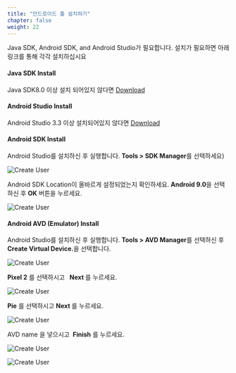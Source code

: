 ```yaml
---
title: "안드로이드 툴 설치하기"
chapter: false
weight: 22
---
```




Java SDK, Android SDK, and Android Studio가 필요합니다. 설치가 필요하면 아래 링크를 통해 각각 설치하십시요



#### Java SDK Install

Java SDK8.0 이상 설치 되어있지 않다면 [Download](https://www.oracle.com/technetwork/java/javase/downloads/jdk8-downloads-2133151.html)



#### Android Studio Install

Android Studio 3.3 이상 설치되어있지 않다면  [Download](https://developer.android.com/studio/)



#### Android SDK Install

Android Studio를 설치하신 후 실행합니다. <b>Tools > SDK Manager</b>를 선택하세요)

![Create User](/images/androidstudio-sdk.png)

Android SDK Location이 올바르게 설정되었는지 확인하세요. <b>Android 9.0</b>을 선택하신 후 <b>OK</b> 버튼을 누르세요.

![Create User](/images/androidstudio-sdk-detail.png)



#### Android AVD (Emulator) Install

Android Studio를 설치하신 후 실행합니다. <b>Tools > AVD Manager</b>를 선택하신 후  <b>Create Virtual Device.</b>을 선택합니다. 

![Create User](/images/androidstudio-avd-1.png)

<b>Pixel 2</b> 를 선택하시고  <b> Next </b> 를 누르세요.  

![Create User](/images/androidstudio-avd-2.png)

 <b>Pie</b> 를 선택하시고  <b> Next </b> 를 누르세요. 

![Create User](/images/androidstudio-avd-3.png)

AVD name 을 넣으시고 <b> Finish</b> 를 누르세요.

![Create User](/images/androidstudio-avd-4.png)

![Create User](/images/androidstudio-avd-5.png)